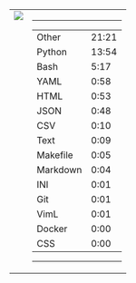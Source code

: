 
<table><tr>
<td valign="top">
  <img src="https://wakatime.com/share/@Aperture/0cd21d5d-ac4f-458d-9c71-d06f479c1297.png" />
</td>

<td valign="top">
  <hr>
  <table>
    <tr><td>Other</td><td>21:21</td></tr><tr><td>Python</td><td>13:54</td></tr><tr><td>Bash</td><td>5:17</td></tr><tr><td>YAML</td><td>0:58</td></tr><tr><td>HTML</td><td>0:53</td></tr><tr><td>JSON</td><td>0:48</td></tr><tr><td>CSV</td><td>0:10</td></tr><tr><td>Text</td><td>0:09</td></tr><tr><td>Makefile</td><td>0:05</td></tr><tr><td>Markdown</td><td>0:04</td></tr><tr><td>INI</td><td>0:01</td></tr><tr><td>Git</td><td>0:01</td></tr><tr><td>VimL</td><td>0:01</td></tr><tr><td>Docker</td><td>0:00</td></tr><tr><td>CSS</td><td>0:00</td></tr>
  </table>
  <hr>
</td>
</tr></table>

